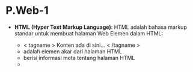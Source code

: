 # P.Web-1
- **HTML (Hyper Text Markup Language)**: HTML adalah bahasa markup standar untuk membuat halaman Web
  Elemen dalam HTML:
  - < tagname > Konten ada di sini... < /tagname >
  - <html>adalah elemen akar dari halaman HTML
  - <head> berisi informasi meta tentang halaman HTML
  - <title>menentukan judul untuk halaman HTML (ditampilkan di bilah judul browser atau di tab halaman)
  - <body>mendefinisikan badan dokumen, dan merupakan wadah untuk semua konten yang terlihat, seperti judul, paragraf, gambar, hyperlink, tabel, daftar, dll.
  - <h1>mendefinisikan judul besar
  - <p>mendefinisikan paragraf
  
  Atribut HTML
  - Tag <a> mendefinisikan hyperlink. Atribut hrefmenentukan URL halaman yang dituju.
    // <a href="https://www.w3schools.com">Visit W3Schools</a>
  - Tag <img>digunakan untuk menyematkan gambar di halaman HTML. Atribut srcmenentukan jalur ke gambar yang akan ditampilkan.
    // <img src="img_girl.jpg">
  - Tag <img>juga harus berisi atribut widthand height, yang menentukan lebar dan tinggi gambar:
    // <img src="img_girl.jpg" width="500" height="600">
  - Atribut yang diperlukan alt untuk <img> tag menentukan teks alternatif untuk suatu gambar, jika gambar karena alasan tertentu tidak dapat ditampilkan. Hal ini dapat disebabkan oleh koneksi yang lambat, atau kesalahan pada srcatribut, atau jika pengguna menggunakan pembaca layar.
    // <img src="img_girl.jpg" alt="Girl with a jacket">
  - Atribut style digunakan untuk menambahkan gaya ke suatu elemen, seperti warna, font, ukuran, dan lainnya.
    // <p style="color:red;">This is a red paragraph.</p>

- **CSS (Cascading Style Sheets)** : CSS adalah bahasa yang digunakan untuk menata gaya dokumen HTML.
  Syntax contoh : h1 {color:blue; font-size:12px;}
  - h1 = Selector
    Deklarasi
  - color: = property
  - blue; = value
  - font-size: = property
  - 12px; = value


- **Java Script** adalah bahasa pemrograman paling populer di dunia, Java Script digunakan untuk membuat halaman web inetraktif dan dinamis.
Properti dalam JS
  //innerHtml = mengakses tag html
  //innerText = mengubah text dalam tag
  //textContent = mengubah text dalam tag html
  //document.getElementById //untuk id
  //document.getElementsByTagName; //untuk tag
  //document.getElementsByClassName; //untuk kelas
  //document.querySelector('#title'); //untuk id
  //document.querySelector('title'); //untuk kelas
  //document.querySelector('div'); //untuk id
  //console.log("Hello World");
